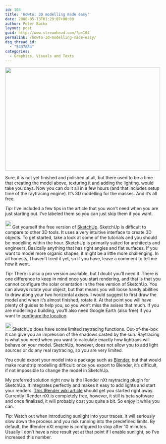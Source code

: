 ```yaml
---
id: 104
title: 'Howto: 3D modelling made easy'
date: 2008-05-13T01:29:07+00:00
author: Peter Backx
layout: post
guid: http://www.streamhead.com/?p=104
permalink: /howto-3d-modelling-made-easy/
dsq_thread_id:
  - "5437884"
categories:
  - Graphics, Visuals and Texts
---
```

<img class="aligncenter size-full wp-image-105" title="model & light" src="http://www.streamhead.com/wp-content/uploads/2008/05/lichtjes.jpg" alt="" width="500" height="333" srcset="http://www.streamhead.com/wp-content/uploads/2008/05/lichtjes.jpg 600w, http://www.streamhead.com/wp-content/uploads/2008/05/lichtjes-300x200.jpg 300w" sizes="(max-width: 500px) 100vw, 500px" />

Sure, it is not yet finished and polished at all, but there used to be a time that creating the model above, texturing it and adding the lighting, would take you days. Now you can do it all in a few hours (and that includes setup time of the raytracing engine). It&#8217;s 3D modelling for the masses. And it&#8217;s all free.

_Tip:_ I&#8217;ve included a few tips in the article that you won&#8217;t need when you are just starting out. I&#8217;ve labeled them so you can just skip them if you want.

<img class="alignleft size-full wp-image-106" title="1" src="http://www.streamhead.com/wp-content/uploads/2008/05/1.png" alt="" width="23" height="26" />Get yourself the free version of <a title="Google SketchUp" href="http://sketchup.google.com/" target="_blank">SketchUp</a>. SketchUp is difficult to compare to other 3D tools. It uses a very intuitive interface to create 3D objects. To get started, take a look at some of the tutorials and you should be modelling within the hour. SketchUp is primarily suited for architects and engineers. Basically anything that has right angles and flat surfaces. If you want to model more organic shapes, it might be a little more challenging. In all honesty, I haven&#8217;t tried it yet, so if you have, leave a comment to tell me how it went.

_Tip:_ There is also a pro version available, but I doubt you&#8217;ll need it. There is one difference to keep in mind once you start rendering, and that is that you cannot configure the solar orientation in the free version of SketchUp. You can always rotate your object, but that means you will loose handy abilities to draw along your two horizontal axises. I would suggest to first draw the model and when it&#8217;s almost finished, rotate it. At that point you will have plenty of guides to help you, so you won&#8217;t miss the axises that much. If you are modelling a building, you&#8217;ll also need Google Earth (also free) if you want to <a title="Google SketchUp - Get current view button" href="http://download.sketchup.com/OnlineDoc/gsu_win/Q-Google/google-CurrentViewButton.htm" target="_blank">configure the location</a>.

<img class="alignleft size-full wp-image-107" title="2" src="http://www.streamhead.com/wp-content/uploads/2008/05/2.png" alt="" width="23" height="26" />SketchUp does have some limited raytracing functions. Out-of-the-box it can give you an impression of the shadows casted by the sun. Raytracing is what you need when you want to calculate exactly how lightrays will behave on your model. SketchUp, however, does not allow you to add light sources or do any real raytracing, so you are very limited.

You could export your model into a package such as <a title="Blender" href="http://www.blender.org/" target="_blank">Blender</a>, but that would make roundtrip modelling difficult: once you export to Blender, it&#8217;s difficult, if not impossible to change the model in SketchUp.

My preferred solution right now is the IRender nXt raytracing plugin for SketchUp. It integrates perfectly and makes it easy to add lights and start your renders. <a title="Getting started with IRender nXt" href="http://wiki.renderplus.com/index.php?title=IRender_nXt_-_Getting_Started" target="_blank">This IRender wiki article</a> should get you started right away. Currently IRender nXt is completely free, however, it still is beta software and once finalized, it will probably cost you quite a bit. So enjoy it while you can.

_Tip:_ Watch out when introducing sunlight into your traces. It will seriously slow down the process and you risk running into the predefined limits. By default, the IRender nXt engine is configured to stop after 10 minutes. Usually I don&#8217;t have a nice result yet at that point if I enable sunlight, so I&#8217;ve increased this number.

<!-- AddThis Advanced Settings generic via filter on the_content -->

<!-- AddThis Share Buttons generic via filter on the_content -->